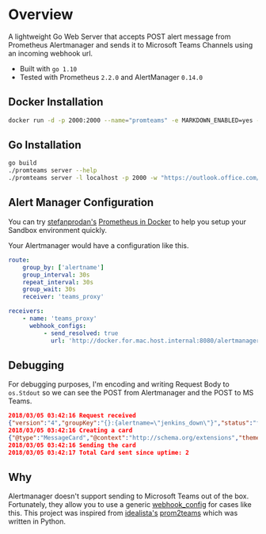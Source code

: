 # Overview

A lightweight Go Web Server that accepts POST alert message from Prometheus Alertmanager and sends it to Microsoft Teams Channels using an incoming webhook url.

* Built with `go 1.10`
* Tested with Prometheus `2.2.0` and AlertManager `0.14.0`

## Docker Installation

```bash
docker run -d -p 2000:2000 --name="promteams" -e MARKDOWN_ENABLED=yes -e TEAMS_INCOMING_WEBHOOK_URL="https://outlook.office.com/webhook/xxxx-xxxx-xxx" docker.io/bzon/promteams:latest
```

## Go Installation

```bash
go build
./promteams server --help
./promteams server -l localhost -p 2000 -w "https://outlook.office.com/webhook/xxxx-xxxx-xxx"
```

## Alert Manager Configuration

You can try [stefanprodan's](https://github.com/stefanprodan) [Prometheus in Docker](https://github.com/stefanprodan/dockprom) to help you setup your Sandbox environment quickly.

Your Alertmanager would have a configuration like this.

```yaml
route:
    group_by: ['alertname']
    group_interval: 30s
    repeat_interval: 30s
    group_wait: 30s
    receiver: 'teams_proxy'

receivers:
    - name: 'teams_proxy'
      webhook_configs:
          - send_resolved: true
            url: 'http://docker.for.mac.host.internal:8080/alertmanager'
```

## Debugging

For debugging purposes, I'm encoding and writing Request Body to `os.Stdout` so we can see the POST from Alertmanager and the POST to MS Teams.

```json
2018/03/05 03:42:16 Request received
{"version":"4","groupKey":"{}:{alertname=\"jenkins_down\"}","status":"firing","receiver":"teams_proxy","groupLabels":{"alertname":"jenkins_down"},"commonLabels":{"alertname":"jenkins_down","monitor":"docker-host-alpha","name":"jenkins","severity":"critical"},"commonAnnotations":{"description":"Jenkins container is down for more than 30 seconds.","summary":"Jenkins down"},"externalURL":"http://67067274c8d9:9093","alerts":[{"labels":{"alertname":"jenkins_down","monitor":"docker-host-alpha","name":"jenkins","severity":"critical"},"annotations":{"description":"Jenkins container is down for more than 30 seconds.","summary":"Jenkins down"},"startsAt":"2018-03-04T16:04:36.125572966Z","endsAt":"0001-01-01T00:00:00Z"}]}
2018/03/05 03:42:16 Creating a card
{"@type":"MessageCard","@context":"http://schema.org/extensions","themeColor":"8C1A1A","summary":"Jenkins down","title":"Prometheus Alert (firing)","sections":[{"activityTitle":"[Jenkins container is down for more than 30 seconds.](http://67067274c8d9:9093)","facts":[{"name":"alertname","value":"jenkins_down"},{"name":"monitor","value":"docker-host-alpha"},{"name":"name","value":"jenkins"},{"name":"severity","value":"critical"}],"markdown":true}]}
2018/03/05 03:42:16 Sending the card
2018/03/05 03:42:17 Total Card sent since uptime: 2
```

## Why

Alertmanager doesn't support sending to Microsoft Teams out of the box. Fortunately, they allow you to use a generic [webhook_config](https://prometheus.io/docs/alerting/configuration/#webhook_config) for cases like this. This project was inspired from [idealista's](https://github.com/idealista/) [prom2teams](https://github.com/idealista/prom2teams) which was written in Python. 

